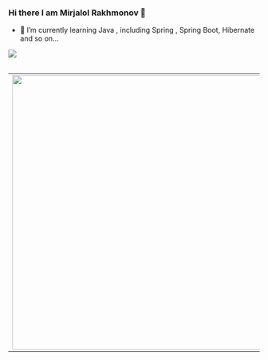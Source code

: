 ### Hi there I am Mirjalol Rakhmonov 👋

- 🌱 I’m currently learning Java , including Spring , Spring Boot, Hibernate and so on...

<img src="https://github-readme-stats.vercel.app/api?username=MirjalolRakhmonov&&show_icons=true&title_color=ffffff&icon_color=bb2acf&text_color=daf7dc&bg_color=151515">

<center>
  <table>	  <table>
  <tr>	  <tr>
      <td><img width="550px" align="left" src="https://github-readme-stats.vercel.app/api?username=MirjalolRakhmonov&show_icons=true&hide_border=true&count_private=true&layout=compact" /></td>	      <td><img width="550px" align="left" src="https://github-readme-stats.vercel.app/api?username=MirjalolRakhmonov&show_icons=true&hide_border=true&count_private=true&layout=compact" /></td>
      <td><img width="550px" align="left" src="https://github-readme-stats.vercel.app/api/top-langs/?username=MirjalolRakhmonov&hide=html&layout=compact" /></td>	      <td><img width="550px" align="left" src="https://github-readme-stats.vercel.app/api/top-langs/?username=MirjalolRakhmonov&hide=html&layout=compact" /></td>
  </tr>   	  </tr>   
</table>	</table>
</center>	</center>
